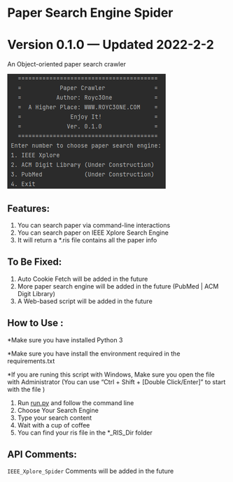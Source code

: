 # Paper Search Engine Spider

# Version 0.1.0 — Updated 2022-2-2

An Object-oriented paper search crawler 

![Untitled](Readme_Pics/pic1.png)

## Features:

1. You can search paper via command-line interactions
2. You can search paper on IEEE Xplore Search Engine
3. It will return a *.ris file contains all the paper info

## To Be Fixed:

1. Auto Cookie Fetch will be added in the future
2. More paper search engine will be added in the future (PubMed | ACM Digit Library)
3. A Web-based script will be added in the future

## How to Use :

*Make sure you have installed Python 3

*Make sure you have install the environment required in the requirements.txt

*If you are runing this script with Windows, Make sure you open the file with Administrator (You can use “Ctrl + Shift + [Double Click/Enter]” to start with the file )

1. Run [run.py](https://github.com/Royc30ne/Paper_Search_Engine_Spider/blob/main/run.py)  and follow the command line
2. Choose Your Search Engine
3. Type your search content
4. Wait with a cup of coffee
5. You can find your ris file in the *_RIS_Dir folder

## API Comments:

`IEEE_Xplore_Spider` Comments will be added in the future
